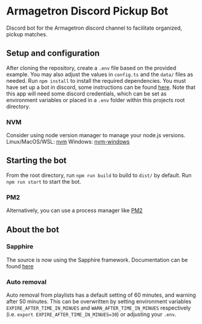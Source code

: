 # Armagetron Discord Pickup Bot

Discord bot for the Armagetron discord channel to facilitate organized, pickup matches.

## Setup and configuration

After cloning the repository, create a `.env` file based on the provided example. You may also adjust the values in `config.ts` and the `data/` files as needed. Run `npm install` to install the required dependencies. You must have set up a bot in discord, some instructions can be found [here](https://discord.com/developers/docs/getting-started). Note that this app will need some discord credentials, which can be set as environment variables or placed in a `.env` folder within this projects root directory.

### NVM

Consider using node version manager to manage your node.js versions.
Linux/MacOS/WSL: [nvm](https://github.com/nvm-sh/nvm)
Windows: [nvm-windows](https://github.com/coreybutler/nvm-windows)

## Starting the bot

From the root directory, run `npm run build` to build to `dist/` by default. Run `npm run start` to start the bot.

### PM2

Alternatively, you can use a process manager like [PM2](https://pm2.keymetrics.io/docs/usage/quick-start/)

## About the bot

### Sapphire

The source is now using the Sapphire framework. Documentation can be found [here](https://www.sapphirejs.dev/)

### Auto removal

Auto removal from playlists has a default setting of 60 minutes, and warning after 50 minutes. This can be overwritten by setting environment variables `EXPIRE_AFTER_TIME_IN_MINUES` and `WARN_AFTER_TIME_IN_MINUES` respectively (i.e. `export EXPIRE_AFTER_TIME_IN_MINUES=30`) or adjusting your `.env`.
